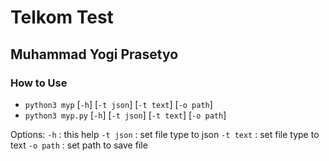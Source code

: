 # Telkom Test
## Muhammad Yogi Prasetyo

### How to Use
- `python3 myp` [`-h`] [`-t json`] [`-t text`] [`-o path`]
- `python3 myp.py` [`-h`] [`-t json`] [`-t text`] [`-o path`]

Options:
    `-h`       : this help
    `-t json`  : set file type to json
    `-t text`  : set file type to text
    `-o path`  : set path to save file
